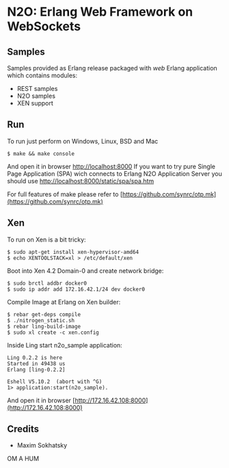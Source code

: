 N2O: Erlang Web Framework on WebSockets
=======================================

Samples
-------

Samples provided as Erlang release packaged
with *web* Erlang application which contains modules:

* REST samples
* N2O samples
* XEN support

Run
---

To run just perform on Windows, Linux, BSD and Mac

    $ make && make console

And open it in browser [http://localhost:8000](http://localhost:8000)
If you want to try pure Single Page Application (SPA) wich
connects to Erlang N2O Application Server you should use
[http://localhost:8000/static/spa/spa.htm](http://localhost:8000/static/spa/spa.htm)

For full features of make please refer to [https://github.com/synrc/otp.mk](https://github.com/synrc/otp.mk)

Xen
---

To run on Xen is a bit tricky:

    $ sudo apt-get install xen-hypervisor-amd64
    $ echo XENTOOLSTACK=xl > /etc/default/xen

Boot into Xen 4.2 Domain-0 and create network bridge:

    $ sudo brctl addbr docker0
    $ sudo ip addr add 172.16.42.1/24 dev docker0

Compile Image at Erlang on Xen builder:

    $ rebar get-deps compile
    $ ./nitrogen_static.sh
    $ rebar ling-build-image
    $ sudo xl create -c xen.config

Inside Ling start n2o_sample application:

    Ling 0.2.2 is here
    Started in 49438 us
    Erlang [ling-0.2.2]

    Eshell V5.10.2  (abort with ^G)
    1> application:start(n2o_sample).

And open it in browser [http://172.16.42.108:8000](http://172.16.42.108:8000)

Credits
-------

* Maxim Sokhatsky

OM A HUM
